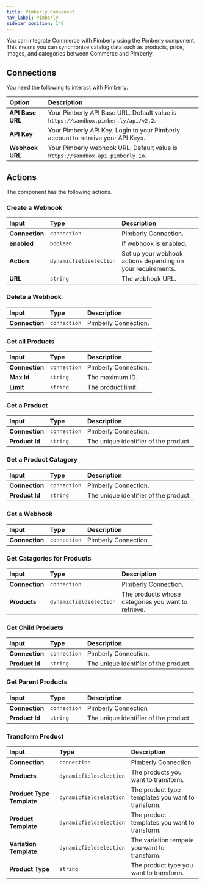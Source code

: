 ```yaml
---
title: Pimberly Component
nav_label: Pimberly
sidebar_position: 140
---
```


You can integrate Commerce with Pimberly using the Pimberly component. This means you can synchronize catalog data such as products, price, images, and categories between Commerce and Pimberly.

## Connections

You need the following to interact with Pimberly.

| Option | Description                            |
|:------------------------------------|:---------------------------------------|
| **API Base URL**                    | Your Pimberly API Base URL. Default value is `https://sandbox.pimber.ly/api/v2.2`. |
| **API Key**                       | Your Pimberly API Key. Login to your Pimberly account to retreive your API Keys. |
| **Webhook URL**               | Your Pimberly webhook URL. Default value is `https://sandbox-api.pimberly.io`. |

## Actions

The component has the following actions.

### Create a Webhook

| Input | Type | Description |
|:--- |:--- | :--- | 
| **Connection** | `connection` | Pimberly Connection. | 
| **enabled** | `boolean` | If webhook is enabled. | 
| **Action** | `dynamicfieldselection` | Set up your webhook actions depending on your requirements. | 
| **URL** | `string` |  The webhook URL. | 

### Delete a Webhook

| Input | Type | Description |
|:--- |:--- | :--- | 
| **Connection** | `connection` | Pimberly Connection. | 

### Get all Products

| Input | Type | Description |
|:--- |:--- | :--- | 
| **Connection** | `connection` | Pimberly Connection. | 
| **Max Id** | `string` | The maximum ID. | 
| **Limit** | `string` | The product limit. | 

### Get a Product

| Input | Type | Description |
|:--- |:--- | :--- | 
|**Connection** | `connection` | Pimberly Connection. | 
| **Product Id** | `string` | The unique identifier of the product. | 

### Get a Product Catagory

| Input | Type | Description |
|:--- |:--- | :--- | 
|**Connection** | `connection` | Pimberly Connection. | 
| **Product Id** | `string` | The unique identifier of the product. | 

### Get a Webhook

| Input | Type | Description |
|:--- |:--- | :--- | 
|**Connection** | `connection` | Pimberly Connection. | 

### Get Catagories for Products

| Input | Type | Description |
|:--- |:--- | :--- | 
|**Connection** | `connection` | Pimberly Connection. | 
| **Products** | `dynamicfieldselection` | The products whose categories you want to retrieve. |

### Get Child Products

| Input | Type | Description |
|:--- |:--- | :--- | 
|**Connection** | `connection` | Pimberly Connection. | 
| **Product Id** | `string` | The unique identifier of the product. | 

### Get Parent Products

| Input | Type | Description |
|:--- |:--- | :--- | 
|**Connection** | `connection` | Pimberly Connection |
| **Product Id** | `string` | The unique identifier of the product. | 

### Transform Product

| Input | Type | Description |
|:--- |:--- | :--- | 
|**Connection** | `connection` | Pimberly Connection | 
| **Products** | `dynamicfieldselection`  | The products you want to transform. | 
| **Product Type Template** | `dynamicfieldselection` | The product type templates you want to transform. | 
| **Product Template** | `dynamicfieldselection` | The product templates you want to transform. |
| **Variation Template** | `dynamicfieldselection` | The variation tempate you want to transform. | 
| **Product Type** | `string`  | The product type you want to transform. | 
